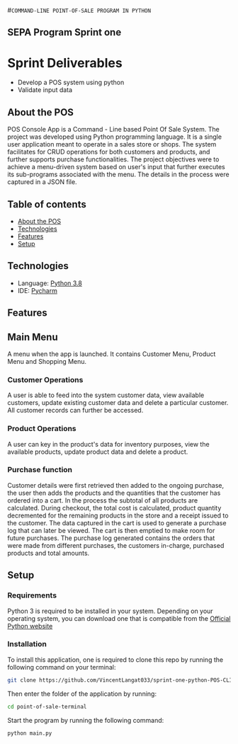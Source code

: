 #`COMMAND-LINE POINT-OF-SALE PROGRAM IN PYTHON`
## SEPA Program Sprint one
# Sprint Deliverables
- Develop a POS system using python
- Validate input data

## About the POS
POS Console App is a Command - Line based Point Of Sale System. The project was developed using Python programming language. It is a single user application meant to operate in a sales store or shops. The system facilitates for CRUD operations for both customers and products, and further supports purchase functionalities. The project objectives were to achieve a menu-driven system based on user's input that further executes its sub-programs associated with the menu. The details in the process were captured in a JSON file.


## Table of contents
* [About the POS](#AboutthePOS)
* [Technologies](#Technologies)
* [Features](#Features)
* [Setup](#Setup)

## Technologies
* Language: [Python 3.8](https://www.python.org/downloads/release/python-3810/)
* IDE: [Pycharm](https://www.jetbrains.com/help/pycharm/quick-start-guide.html)

## Features
## Main Menu
A menu when the app is launched. It contains Customer Menu, Product Menu and Shopping Menu.
### Customer Operations
A user is able to feed into the system customer data, view available customers, update existing customer data and delete a particular customer. All customer records can further be accessed.
### Product Operations
A user can key in the product's data for inventory purposes, view the available products, update product data and delete a product.
### Purchase function
Customer details were first retrieved then added to the ongoing purchase, the user then adds the products and the quantities that the customer has ordered into a cart. In the process the subtotal of all products are calculated. During checkout, the total cost is calculated, product quantity decremented for the remaining products in the store and a receipt issued to the customer. The data captured in the cart is used to generate a purchase log that can later be viewed. The cart is then emptied to make room for future purchases. The purchase log generated contains the orders that were made from different purchases, the customers in-charge, purchased products and total amounts.

## Setup
### Requirements
Python 3 is required to be installed in your system. Depending on your operating system, you can download one that is compatible from the [Official Python website](https://www.python.org/downloads/) 
### Installation
To install this application, one is required to clone this repo by running the following command on your terminal:
```bash 
git clone https://github.com/VincentLangat033/sprint-one-python-POS-CLI
```
Then enter the folder of the application by running:
```bash 
cd point-of-sale-terminal
```
Start the program by running the following command:
```bash 
python main.py
```
